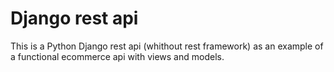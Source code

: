 # Django rest api
This is a Python Django rest api (whithout rest framework) as an example of a functional ecommerce api with views and models.